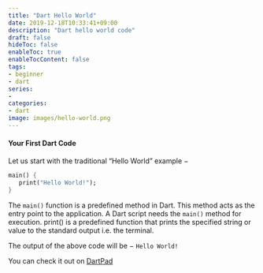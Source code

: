 ```yaml
---
title: "Dart Hello World"
date: 2019-12-18T10:33:41+09:00
description: "Dart hello world code"
draft: false
hideToc: false
enableToc: true
enableTocContent: false
tags:
- beginner
- dart
series:
-
categories:
- dart
image: images/hello-world.png
---
```


#### Your First Dart Code
Let us start with the traditional “Hello World” example −

```dart:main.dart
main() { 
   print("Hello World!"); 
}
```

The `main()` function is a predefined method in Dart. This method acts as the entry point to the application. A Dart script needs the `main()` method for execution. print() is a predefined function that prints the specified string or value to the standard output i.e. the terminal.

The output of the above code will be −
`Hello World!`

You can check it out on [DartPad](https://dartpad.dev/)